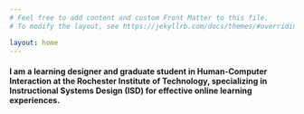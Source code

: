 ```yaml
---
# Feel free to add content and custom Front Matter to this file.
# To modify the layout, see https://jekyllrb.com/docs/themes/#overriding-theme-defaults

layout: home
---
```


<!-- ![alt text](/assets/images/default-greg-rosenke.jpg){: width="50%"} -->

#### I am a learning designer and graduate student in Human-Computer Interaction at the Rochester Institute of Technology, specializing in Instructional Systems Design (ISD) for effective online learning experiences.
